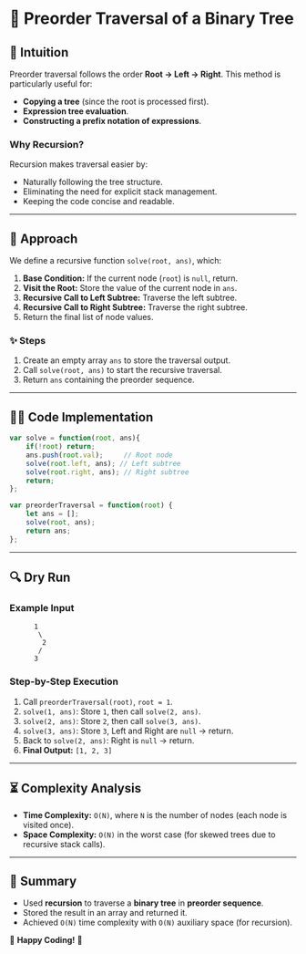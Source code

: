 # 📜 Preorder Traversal of a Binary Tree

## 🌟 Intuition
Preorder traversal follows the order **Root → Left → Right**. This method is particularly useful for:
- **Copying a tree** (since the root is processed first).
- **Expression tree evaluation**.
- **Constructing a prefix notation of expressions**.

### Why Recursion?
Recursion makes traversal easier by:
- Naturally following the tree structure.
- Eliminating the need for explicit stack management.
- Keeping the code concise and readable.

---

## 🚀 Approach
We define a recursive function `solve(root, ans)`, which:
1. **Base Condition:** If the current node (`root`) is `null`, return.
2. **Visit the Root:** Store the value of the current node in `ans`.
3. **Recursive Call to Left Subtree:** Traverse the left subtree.
4. **Recursive Call to Right Subtree:** Traverse the right subtree.
5. Return the final list of node values.

### ✨ Steps
1. Create an empty array `ans` to store the traversal output.
2. Call `solve(root, ans)` to start the recursive traversal.
3. Return `ans` containing the preorder sequence.

---

## 🧑‍💻 Code Implementation
```javascript
var solve = function(root, ans){
    if(!root) return;
    ans.push(root.val);     // Root node
    solve(root.left, ans); // Left subtree
    solve(root.right, ans); // Right subtree
    return;
};

var preorderTraversal = function(root) {
    let ans = [];
    solve(root, ans);
    return ans;
};
```

---

## 🔍 Dry Run
### Example Input
```plaintext
      1
       \
        2
       /
      3
```
### Step-by-Step Execution
1. Call `preorderTraversal(root)`, `root = 1`.
2. `solve(1, ans)`: Store `1`, then call `solve(2, ans)`.
3. `solve(2, ans)`: Store `2`, then call `solve(3, ans)`.
4. `solve(3, ans)`: Store `3`, Left and Right are `null` → return.
5. Back to `solve(2, ans)`: Right is `null` → return.
6. **Final Output:** `[1, 2, 3]`

---

## ⏳ Complexity Analysis
- **Time Complexity:** `O(N)`, where `N` is the number of nodes (each node is visited once).
- **Space Complexity:** `O(N)` in the worst case (for skewed trees due to recursive stack calls).

---

## 🎯 Summary
- Used **recursion** to traverse a **binary tree** in **preorder sequence**.
- Stored the result in an array and returned it.
- Achieved `O(N)` time complexity with `O(N)` auxiliary space (for recursion).

🌲 **Happy Coding!** 🚀

